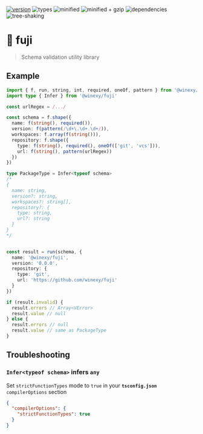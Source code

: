 [![version](https://badgen.net/npm/v/@winexy/fuji?color=blue)](https://www.npmjs.com/package/@winexy/fuji)
![types](https://badgen.net/npm/types/tslib?color=green)
![minified](https://badgen.net/bundlephobia/min/@winexy/fuji)
![minified + gzip](https://badgen.net/bundlephobia/minzip/@winexy/fuji)
![dependencies](https://badgen.net/bundlephobia/dependency-count/@winexy/fuji)
![tree-shaking](https://badgen.net/bundlephobia/tree-shaking/@winexy/fuji)

# 🗻 fuji

> Schema validation utility library

## Example

```ts
import { f, run, string, int, required, oneOf, pattern } from '@winexy/fuji'
import type { Infer } from '@winexy/fuji'

const urlRegex = /.../

const schema = f.shape({
  name: f(string(), required()),
  version: f(pattern(/\d+\.\d+.\d+/)),
  workspaces: f.array(f(string())),
  repository: f.shape({
    type: f(string(), required(), oneOf(['git', 'vcs'])),
    url: f(string(), pattern(urlRegex))
  })
})

type PackageType = Infer<typeof schema>
/*
{
  name: string,
  version?: string,
  workspaces?: string[],
  repository?: {
    type: string,
    url?: string
  }
}
*/


const result = run(schema, {
  name: '@winexy/fuji',
  version: '0.0.0',
  repository: {
    type: 'git',
    url: 'https://github.com/winexy/fuji'
  }
})

if (result.invalid) {
  result.errors // Array<VError>
  result.value // null
} else {
  result.errors // null
  result.value // same as PackageType
}
```

## Troubleshooting

### `Infer<typeof schema>` infers `any`

Set `strictFunctionTypes` mode to `true` in your **`tsconfig.json`** `compilerOptions` section

```json
{
  "compilerOptions": {
    "strictFunctionTypes": true
  } 
}
```